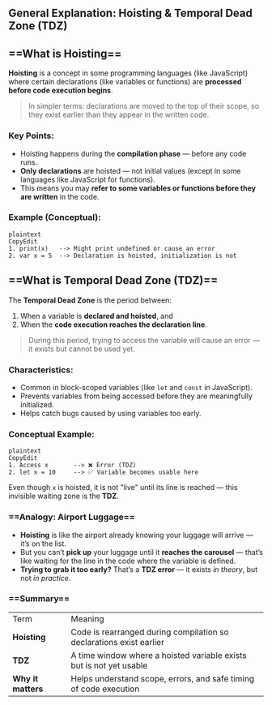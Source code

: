 ## General Explanation: Hoisting & Temporal Dead Zone (TDZ)

## ==What is Hoisting==

**Hoisting** is a concept in some programming languages (like JavaScript) where certain declarations (like variables or functions) are **processed before code execution begins**.

> In simpler terms: declarations are moved to the top of their scope, so they exist earlier than they appear in the written code.

### Key Points:

- Hoisting happens during the **compilation phase** — before any code runs.
- **Only declarations** are hoisted — not initial values (except in some languages like JavaScript for functions).
- This means you may **refer to some variables or functions before they are written** in the code.

### Example (Conceptual):

```Plain
plaintext
CopyEdit
1. print(x)   --> Might print undefined or cause an error
2. var x = 5  --> Declaration is hoisted, initialization is not

```

  

## ==What is Temporal Dead Zone (TDZ)==

The **Temporal Dead Zone** is the period between:

1. When a variable is **declared and hoisted**, and
2. When the **code execution reaches the declaration line**.

> During this period, trying to access the variable will cause an error — it exists but cannot be used yet.

### Characteristics:

- Common in block-scoped variables (like `let` and `const` in JavaScript).
- Prevents variables from being accessed before they are meaningfully initialized.
- Helps catch bugs caused by using variables too early.

### Conceptual Example:

```Plain
plaintext
CopyEdit
1. Access x       --> ❌ Error (TDZ)
2. let x = 10     --> ✅ Variable becomes usable here

```

Even though `x` is hoisted, it is not "live" until its line is reached — this invisible waiting zone is the **TDZ**.

  

### ==Analogy: Airport Luggage==

- **Hoisting** is like the airport already knowing your luggage will arrive — it’s on the list.
- But you can’t **pick up** your luggage until it **reaches the carousel** — that’s like waiting for the line in the code where the variable is defined.
- **Trying to grab it too early?** That’s a **TDZ error** — it exists _in theory_, but not _in practice_.

  

### ==Summary==

|   |   |
|---|---|
|Term|Meaning|
|**Hoisting**|Code is rearranged during compilation so declarations exist earlier|
|**TDZ**|A time window where a hoisted variable exists but is not yet usable|
|**Why it matters**|Helps understand scope, errors, and safe timing of code execution|
